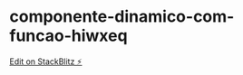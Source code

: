 # componente-dinamico-com-funcao-hiwxeq

[Edit on StackBlitz ⚡️](https://stackblitz.com/edit/componente-dinamico-com-funcao-hiwxeq)